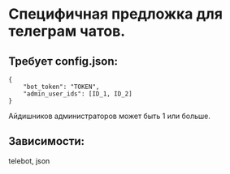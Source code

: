 # Специфичная предложка для телеграм чатов.

## Требует config.json:
```
{
    "bot_token": "TOKEN",
    "admin_user_ids": [ID_1, ID_2]
}
```
Айдишников администраторов может быть 1 или больше.

## Зависимости:
telebot, json